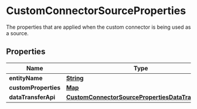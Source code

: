

# CustomConnectorSourceProperties

The properties that are applied when the custom connector is being used as a source.

## Properties

| Name | Type | Description | Notes |
|------------ | ------------- | ------------- | -------------|
|**entityName** | [**String**](String.md) |  |  |
|**customProperties** | [**Map**](Map.md) |  |  [optional] |
|**dataTransferApi** | [**CustomConnectorSourcePropertiesDataTransferApi**](CustomConnectorSourcePropertiesDataTransferApi.md) |  |  [optional] |



